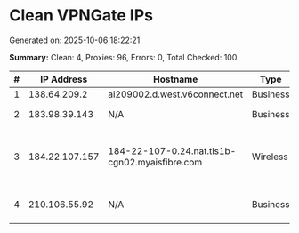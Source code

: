 # Clean VPNGate IPs
Generated on: 2025-10-06 18:22:21

**Summary:** Clean: 4, Proxies: 96, Errors: 0, Total Checked: 100

| # | IP Address | Hostname | Type | Country | Provider |
|---|------------|----------|------|---------|----------|
| 1 | 138.64.209.2 | ai209002.d.west.v6connect.net | Business | JP | Asahi Net |
| 2 | 183.98.39.143 | N/A | Business | KR | Korea Telecom |
| 3 | 184.22.107.157 | 184-22-107-0.24.nat.tls1b-cgn02.myaisfibre.com | Wireless | TH | ADVANCED WIRELESS NETWORK COMPANY LIMITED |
| 4 | 210.106.55.92 | N/A | Business | KR | LG HelloVision Corp. |
